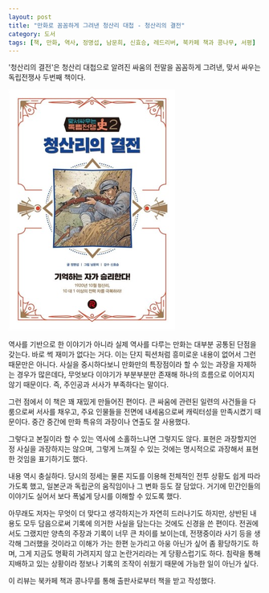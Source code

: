 ```yaml
---
layout: post
title: "만화로 꼼꼼하게 그려낸 청산리 대첩 - 청산리의 결전"
category: 도서
tags: [책, 만화, 역사, 정명섭, 남문희, 신효승, 레드리버, 북카페 책과 콩나무, 서평]
---
```


'청산리의 결전'은
청산리 대첩으로 알려진 싸움의 전말을 꼼꼼하게 그려낸,
맞서 싸우는 독립전쟁사 두번째 책이다.

![표지](/images/book/history-of-the-war-of-independence-fighting-back-2-battle-of-qingshanli-comic-book-h480.jpg)

역사를 기반으로 한 이야기가 아니라
실제 역사를 다루는 만화는 대부분 공통된 단점을 갖는다.
바로 썩 재미가 없다는 거다.
이는 단지 픽션처럼 흥미로운 내용이 없어서 그런 때문만은 아니다.
사실을 중시하다보니 만화만의 특장점이라 할 수 있는 과장을 자제하는 경우가 많은데다,
무엇보다 이야기가 부분부분만 존재해 하나의 흐름으로 이어지지 않기 때문이다.
즉, 주인공과 서사가 부족하다는 말이다.

그런 점에서 이 책은 꽤 재밌게 만들어진 편이다.
큰 싸움에 관련된 일련의 사건들을 다룸으로써 서사를 채우고,
주요 인물들을 전면에 내세움으로써 캐릭터성을 만족시켰기 때문이다.
중간 중간에 만화 특유의 과장이나 연출도 잘 사용했다.

그렇다고 본질이라 할 수 있는 역사에 소홀하느냐면 그렇지도 않다.
표현은 과장할지언정 사실을 과장하지는 않으며,
그렇게 느껴질 수 있는 것에는 명시적으로 과장해서 표현한 것임을 표기하기도 했다.

내용 역시 충실하다.
당시의 정세는 물론 지도를 이용해 전체적인 전투 상황도 쉽게 따라가도록 했고,
일본군과 독립군의 움직임이나 그 변화 등도 잘 담았다.
거기에 민간인들의 이야기도 실어서 보다 폭넓게 당시를 이해할 수 있도록 했다.

아무래도 저자는 무엇이 더 맞다고 생각하지는가 자연히 드러나기도 하지만,
상반된 내용도 모두 담음으로써 기록에 의거한 사실을 담는다는 것에도 신경을 쓴 편이다.
전권에서도 그랬지만 양측의 주장과 기록이 너무 큰 차이를 보이는데,
전쟁중이라 사기 등을 생각해 그러했을 것이라고 이해가 가는 한편
눈가리고 아웅 아닌가 싶어 좀 황당하기도 하며,
그게 지금도 명확히 가려지지 않고 논란거리라는 게 당황스럽기도 하다.
침략을 통해 지배하고 있는 상황이라 정보나 기록의 조작이 쉬웠기 때문에 가능한 일이 아닌가 싶다.



<div class="im im-info">
이 리뷰는 북카페 책과 콩나무를 통해 출판사로부터 책을 받고 작성했다.
</div>
